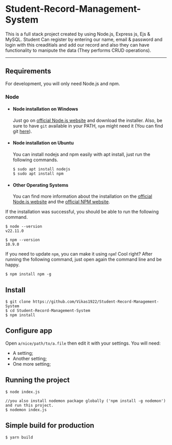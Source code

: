 ﻿# Student-Record-Management-System
This is a full stack project created by using Node.js, Express js, Ejs & MySQL. Student Can register by entering our name, email & password and login with this creaditials and add our record and also they can have functionality to manipute the data (They performs CRUD operations).

---
## Requirements

For development, you will only need Node.js and npm.

### Node
- #### Node installation on Windows

  Just go on [official Node.js website](https://nodejs.org/) and download the installer.
Also, be sure to have `git` available in your PATH, `npm` might need it (You can find git [here](https://git-scm.com/)).

- #### Node installation on Ubuntu

  You can install nodejs and npm easily with apt install, just run the following commands.

      $ sudo apt install nodejs
      $ sudo apt install npm

- #### Other Operating Systems
  You can find more information about the installation on the [official Node.js website](https://nodejs.org/) and the [official NPM website](https://npmjs.org/).

If the installation was successful, you should be able to run the following command.

    $ node --version
    v22.11.0

    $ npm --version
    10.9.0

If you need to update `npm`, you can make it using `npm`! Cool right? After running the following command, just open again the command line and be happy.

    $ npm install npm -g

## Install

    $ git clone https://github.com/Vikas1922/Student-Record-Management-System
    $ cd Student-Record-Management-System
    $ npm install

## Configure app

Open `a/nice/path/to/a.file` then edit it with your settings. You will need:

- A setting;
- Another setting;
- One more setting;

## Running the project

    $ node index.js

    //you also install nodemon package globally ('npm install -g nodemon') and run this project.
    $ nodemon index.js

## Simple build for production

    $ yarn build
